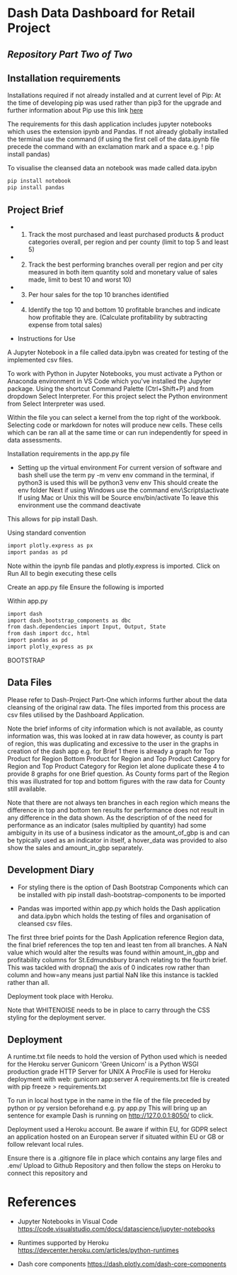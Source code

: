 # Dash Data Dashboard for Retail Project 
## _Repository Part Two of Two_

## Installation requirements

Installations required if not already installed and at current level of Pip: 
At the time of developing pip was used rather than pip3 for the upgrade and further information about Pip use this link [here](https://pip.pypa.io/en/stable/installation/)
 
The requirements for this dash application includes jupyter notebooks which uses the extension ipynb and Pandas.
If not already globally installed the terminal use the command (if using the first cell of the data.ipynb file precede the command with an exclamation mark and a space e.g. ! pip install pandas)

To visualise the cleansed data an notebook was made called data.ipybn
```sh
pip install notebook
pip install pandas
```

## Project Brief 

- 1. Track the most purchased and least purchased products & product categories
overall, per region and per county (limit to top 5 and least 5)
- 2. Track the best performing branches overall per region and per city 
measured in both item quantity sold and monetary value of sales made, limit to best
10 and worst 10)
- 3. Per hour sales for the top 10 branches identified
- 4. Identify the top 10 and bottom 10 profitable branches and indicate how profitable they
are. (Calculate profitability by subtracting expense from total sales)

- Instructions for Use 

A Jupyter Notebook in a file called data.ipybn was created for testing of the implemented csv files. 

To work with Python in Jupyter Notebooks, you must activate a Python or Anaconda environment in VS Code which you've installed the Jupyter package. Using the shortcut Command Palette (Ctrl+Shift+P) and from dropdown Select Interpreter. For this project select the Python environment from Select Interpreter was used.

Within the file you can select a kernel from the top right of the workbook. Selecting code or markdown for notes will produce new cells.
These cells which can be ran all at the same time or can run independently for speed in data assessments.

Installation requirements in the app.py file 

- Setting up the virtual environment 
For current version of software and bash shell use the term
py -m venv env 
command in the terminal, if python3 is used this will be python3 venv env 
This should create the env folder 
Next if using Windows use the command 
env\Scripts\activate
If using Mac or Unix this will be 
Source env/bin/activate
To leave this environment use the command 
deactivate 

This allows for pip install Dash.

Using standard convention

```sh
import plotly.express as px
import pandas as pd
```
Note within the ipynb file pandas and plotly.express is imported. Click on Run All to begin executing these cells

Create an app.py file
Ensure the following is imported 

Within app.py 
```sh
import dash
import dash_bootstrap_components as dbc
from dash.dependencies import Input, Output, State
from dash import dcc, html 
import pandas as pd
import plotly_express as px 
```

BOOTSTRAP 

## Data Files 
Please refer to Dash-Project Part-One which informs further about the data cleansing of the original raw data. 
The files imported from this process are csv files utilised by the Dashboard Application. 

Note the brief informs of city information which is not available, as county information was, this was looked at in raw data however, as county is part of region, this was duplicating and excessive to the user in the graphs in creation of the dash app e.g. for Brief 1 there is already a graph for Top Product for Region Bottom Product for Region and Top Product Category for Region and Top Product Category for Region let alone duplicate these 4 to provide 8 graphs for one Brief question. As County forms part of the Region this was illustrated for top and bottom figures with the raw data for County still available. 

Note that there are not always ten branches in each region which means the difference in top and bottom ten results for performance does not result in any difference in the data shown. 
As the description of of the need for performance as an indicator (sales multiplied by quantity) had some ambiguity in its use of a business indicator as the amount_of_gbp is and can be typically used as an indicator in itself, a hover_data was provided to also show the sales and amount_in_gbp separately.  

## Development Diary 

- For styling there is the option of Dash Bootstrap Components which can be installed with pip install dash-bootstrap-components to be imported

- Pandas was imported within app.py which holds the Dash application and data.ipybn which holds the testing of files and organisation of cleansed csv files. 

The first three brief points for the Dash Application reference Region data, the final brief references the top ten and least ten from all branches. A NaN value which would alter the results was found within amount_in_gbp and profitability columns for St.Edmundsbury branch relating to the fourth brief. This was tackled with dropna() the axis of 0 indicates row rather than column and how=any means just partial NaN like this instance is tackled rather than all.

Deployment took place with Heroku. 

Note that WHITENOISE needs to be in place to carry through the CSS styling for the deployment server. 

## Deployment
A runtime.txt file needs to hold the version of Python used which is needed for the Heroku server 
Gunicorn 'Green Unicorn' is a Python WSGI production grade HTTP Server for UNIX
A ProcFile is used for Heroku deployment with web: gunicorn app:server 
A requirements.txt file is created with pip freeze > requirements.txt

To run in local host type in the name in the file of the file preceded by python or py version beforehand e.g. 
py app.py
This will bring up an sentence for example Dash is running on http://127.0.0.1:8050/ to click. 

Deployment used a Heroku account. Be aware if within EU, for GDPR select an application hosted on an European server if situated within EU or GB or follow relevant local rules.

Ensure there is a .gitignore file in place which contains any large files and .env/
Upload to Github Repository and then follow the steps on Heroku to connect this repository and 


# References 

- Jupyter Notebooks in Visual Code https://code.visualstudio.com/docs/datascience/jupyter-notebooks

- Runtimes supported by Heroku https://devcenter.heroku.com/articles/python-runtimes

- Dash core components https://dash.plotly.com/dash-core-components